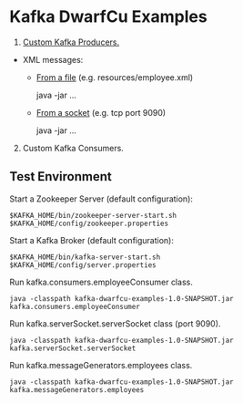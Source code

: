 # Kafka DwarfCu Examples

1. <a href="https://github.com/DwarfCu/kafka/tree/master/src/main/java/kafka/producers">Custom Kafka Producers.</a>

  * XML messages:
  
    * <a href="https://github.com/DwarfCu/kafka/tree/master/src/main/java/kafka/producers#employeestaxreader">From a file</a> (e.g. resources/employee.xml)
    
         java -jar ...
         
    * <a href="https://github.com/DwarfCu/kafka/tree/master/src/main/java/kafka/serverSocket">From a socket</a> (e.g. tcp port 9090)
    
      java -jar ...

2. Custom Kafka Consumers.

## Test Environment

Start a Zookeeper Server (default configuration):

    $KAFKA_HOME/bin/zookeeper-server-start.sh $KAFKA_HOME/config/zookeeper.properties

Start a Kafka Broker (default configuration):

    $KAFKA_HOME/bin/kafka-server-start.sh $KAFKA_HOME/config/server.properties

Run kafka.consumers.employeeConsumer class.

    java -classpath kafka-dwarfcu-examples-1.0-SNAPSHOT.jar kafka.consumers.employeeConsumer

Run kafka.serverSocket.serverSocket class (port 9090).

    java -classpath kafka-dwarfcu-examples-1.0-SNAPSHOT.jar kafka.serverSocket.serverSocket

Run kafka.messageGenerators.employees class.

    java -classpath kafka-dwarfcu-examples-1.0-SNAPSHOT.jar kafka.messageGenerators.employees